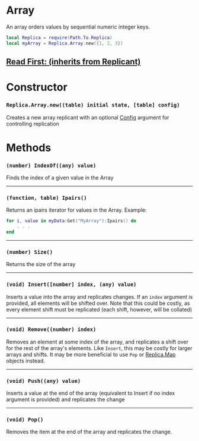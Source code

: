 # Array

An array orders values by sequential numeric integer keys.

```lua
local Replica = require(Path.To.Replica)
local myArray = Replica.Array.new({1, 2, 3})
```

## [Read First: (inherits from Replicant)](https://github.com/headjoe3/Replica/blob/master/docs/Replicant.md)

# Constructor
### `Replica.Array.new((table) initial state, [table] config)`

Creates a new array replicant with an optional [Config](https://github.com/headjoe3/Replica/blob/master/docs/Config.md) argument for controlling replication

# Methods

### `(number) IndexOf((any) value)`

Finds the index of a given value in the Array

----

### `(function, table) Ipairs()`

Returns an ipairs iterator for values in the Array. Example:
```lua
for i, value in myData:Get("MyArray"):Ipairs() do
    . . .
end
```

----

### `(number) Size()`

Returns the size of the array

----

### `(void) Insert([number] index, (any) value)`

Inserts a value into the array and replicates changes. If an `index` argument is provided, all elements will be shifted over. Note that this could be costly, as every element shift must be replicated (each shift, however, will be collated)

----

### `(void) Remove((number) index)`

Removes an element at some index of the array, and replicates a shift over for the rest of the array's elements. Like `Insert`, this may be costly for larger arrays and shifts. It may be more beneficial to use `Pop` or [Replica.Map](https://github.com/headjoe3/Replica/blob/master/docs/Map.md) objects instead.

----

### `(void) Push((any) value)`

Inserts a value at the end of the array (equivalent to Insert if no index argument is provided) and replicates the change

----

### `(void) Pop()`

Removes the item at the end of the array and replicates the change.
